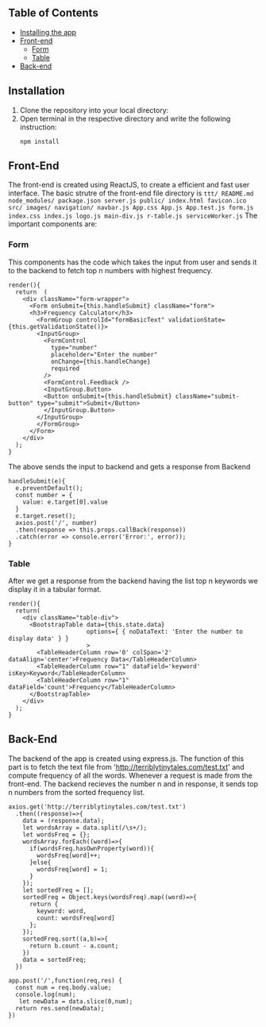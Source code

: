 ## Table of Contents

- [Installing the app](#installation)
- [Front-end](#frontend)
  - [Form](#form)
  - [Table](#table)
- [Back-end](#backend)
## Installation

1. Clone the repository into your local directory:
2. Open terminal in the respective directory and write the following instruction:
    ```
    npm install
    ```
## Front-End
The front-end is created using ReactJS, to create a efficient and fast user interface. The basic strutre of the front-end file directory is
    ```
      ttt/
      README.md
      node_modules/
      package.json
      server.js
      public/
        index.html
        favicon.ico
      src/
        images/
        navigation/
          navbar.js
        App.css
        App.js
        App.test.js
        form.js
        index.css
        index.js
        logo.js
        main-div.js
        r-table.js
        serviceWorker.js
    ```
The important components are:
  ### Form
  This components has the code which takes the input from user and sends it to the backend to fetch top n numbers with highest frequency.
  ```
  render(){
    return  (
      <div className="form-wrapper">
        <Form onSubmit={this.handleSubmit} className="form">
        <h3>Frequency Calculator</h3>
          <FormGroup controlId="formBasicText" validationState={this.getValidationState()}>
          <InputGroup>
            <FormControl
              type="number"
              placeholder="Enter the number"
              onChange={this.handleChange}
              required
            />
            <FormControl.Feedback />
            <InputGroup.Button>
            <Button onSubmit={this.handleSubmit} className="submit-button" type="submit">Submit</Button>
            </InputGroup.Button>
          </InputGroup>
          </FormGroup>
        </Form>
      </div>
    );
  }
  ```
  The above sends the input to backend and gets a response from Backend
  ```
  handleSubmit(e){
    e.preventDefault();
    const number = {
      value: e.target[0].value
    }
    e.target.reset();
    axios.post('/', number)
    .then(response => this.props.callBack(response))
    .catch(error => console.error('Error:', error));
  }
  ```

### Table
After we get a response from the backend having the list top n keywords we display it in a tabular format.
```
render(){
  return(
    <div className="table-div">
      <BootstrapTable data={this.state.data}
                      options={ { noDataText: 'Enter the number to display data' } }
                      >
        <TableHeaderColumn row='0' colSpan='2' dataAlign='center'>Frequency Data</TableHeaderColumn>
        <TableHeaderColumn row="1" dataField='keyword' isKey>Keyword</TableHeaderColumn>
        <TableHeaderColumn row="1" dataField='count'>Frequency</TableHeaderColumn>
      </BootstrapTable>
    </div>
  );
}
```
## Back-End
 The backend of the app is created using express.js. The function of this part is to fetch the text file from 'http://terriblytinytales.com/test.txt' and compute frequency of all the words. Whenever a request is made from the front-end. The backend recieves the number n and in response, it sends top n numbers from the sorted frequency list.

 ```
 axios.get('http://terriblytinytales.com/test.txt')
   .then((response)=>{
     data = (response.data);
     let wordsArray = data.split(/\s+/);
     let wordsFreq = {};
     wordsArray.forEach((word)=>{
       if(wordsFreq.hasOwnProperty(word)){
         wordsFreq[word]++;
       }else{
         wordsFreq[word] = 1;
       }
     });
     let sortedFreq = [];
     sortedFreq = Object.keys(wordsFreq).map((word)=>{
       return {
         keyword: word,
         count: wordsFreq[word]
       };
     });
     sortedFreq.sort((a,b)=>{
       return b.count - a.count;
     })
     data = sortedFreq;
   })

 app.post('/',function(req,res) {
   const num = req.body.value;
   console.log(num);
    let newData = data.slice(0,num);
   return res.send(newData);
 })
 ```
